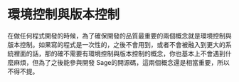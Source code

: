 # 環境控制與版本控制

在做任何程式開發的時候，為了確保開發的品質最重要的兩個概念就是環境控制與版本控制。如果寫的程式是一次性的，之後不會用到，或者不會被融入到更大的系統裡面的話，那的確不需要有環境控制與版本控制的概念，你也基本上不會遇到什麼麻煩，但為了之後能參與開發 Sage的開源碼，這兩個概念還是相當重要，所以不得不提。

